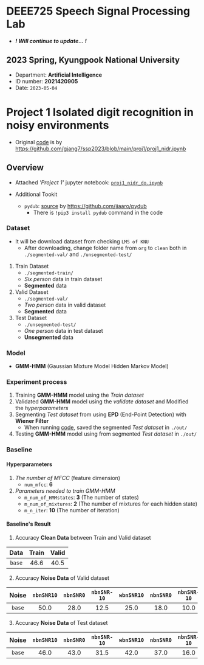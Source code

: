 # DEEE725 Speech Signal Processing Lab
- ***! Will continue to update... !***

## 2023 Spring, Kyungpook National University

- Department: **Artificial Intelligence**
- ID number: **2021420905**
- Date: `2023-05-04`

# Project 1 Isolated digit recognition in noisy environments

- Original [code](https://github.com/gjang7/ssp2023/blob/main/proj1/proj1_nidr.ipynb) is by https://github.com/gjang7/ssp2023/blob/main/proj1/proj1_nidr.ipynb
## Overview
- Attached *'Project 1'* jupyter notebook: [`proj1_nidr_do.ipynb`](proj1_nidr_do.ipynb)

- Additional Tookit
    - `pydub`: [source](https://github.com/jiaaro/pydub) by https://github.com/jiaaro/pydub
        - There is ```!pip3 install pydub``` command in the code

### Dataset
- It will be download dataset from checking `LMS of KNU`
    - After downloading, change folder name from `org` to `clean` both in `./segmented-val/` and `./unsegmented-test/`
1. Train Dataset 
    - `./segmented-train/`
    - *Six person* data in train dataset
    - **Segmented** data
2. Valid Dataset
    - `./segmented-val/`
    - *Two person* data in valid dataset
    - **Segmented** data
3. Test Dataset
    - `./unsegmented-test/`
    - *One person* data in test dataset
    - **Unsegmented** data
### Model
- **GMM-HMM** (Gaussian Mixture Model Hidden Markov Model)

### Experiment process

1. Training **GMM-HMM** model using the *Train dataset*
2. Validated **GMM-HMM** model using the *validate dataset* and Modified the *hyperparameters*
3. Segmenting *Test dataset* from using **EPD** (End-Point Detection) with **Wiener Filter**
    - When running [code](proj1_nidr_do.ipynb), saved the segmented *Test dataset* in `./out/`
4. Testing **GMM-HMM** model using from segmented *Test dataset* in `./out/`

### Baseline

#### Hyperparameters

1. *The number of MFCC* (feature dimension)
    - `num_mfcc`: **6**
2. *Parameters needed to train GMM-HMM*
    - `m_num_of_HMMstates`: **3** (The number of states)
    - `m_num_of_mixtures`: **2** (The number of mixtures for each hidden state)
    - `m_n_iter`: **10** (The number of iteration)

#### Baseline's Result
1. Accuracy **Clean Data** between Train and Valid dataset

| Data | Train | Valid |
|:------:|:-----:|:-----:|
| `base` | 46.6 | 40.5 |

2. Accuracy **Noise Data** of Valid dataset

| Noise | `nbnSNR10` | `nbnSNR0`| `nbnSNR-10`| `wbnSNR10`| `nbnSNR0`| `nbnSNR-10`|
|:------:|:----:|:----:|:----:|:----:|:----:|:----:|
| `base` | 50.0 | 28.0 | 12.5 | 25.0 | 18.0 | 10.0 |

3. Accuracy **Noise Data** of Test dataset

| Noise | `nbnSNR10` | `nbnSNR0`| `nbnSNR-10`| `wbnSNR10`| `nbnSNR0`| `nbnSNR-10`|
|:------:|:----:|:----:|:----:|:----:|:----:|:----:|
| `base` | 46.0 | 43.0 | 31.5 | 42.0 | 37.0 | 16.0 |
